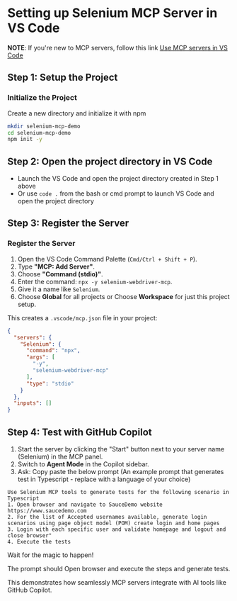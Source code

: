 # Setting up Selenium MCP Server in VS Code

**NOTE**: If you're new to MCP servers, follow this link [Use MCP servers in VS Code](https://code.visualstudio.com/docs/copilot/chat/mcp-servers)

## Step 1: Setup the Project

### Initialize the Project

Create a new directory and initialize it with npm

  ```bash
  mkdir selenium-mcp-demo
  cd selenium-mcp-demo
  npm init -y
  ```

## Step 2: Open the project directory in VS Code

- Launch the VS Code and open the project directory created in Step 1 above
- Or use `code .` from the bash or cmd prompt to launch VS Code and open the project directory

## Step 3: Register the Server

### Register the Server

1. Open the VS Code Command Palette (`Cmd/Ctrl + Shift + P`).
2. Type **"MCP: Add Server"**.
3. Choose **"Command (stdio)"**.
4. Enter the command: `npx -y selenium-webdriver-mcp`.
5. Give it a name like `Selenium`.
6. Choose **Global** for all projects or Choose **Workspace** for just this project setup.

This creates a `.vscode/mcp.json` file in your project:

```json
{
  "servers": {
    "Selenium": {
      "command": "npx",
      "args": [
        "-y",
        "selenium-webdriver-mcp"
      ],
      "type": "stdio"
    }
  },
  "inputs": []
}

```

## Step 4: Test with GitHub Copilot

1. Start the server by clicking the "Start" button next to your server name (Selenium) in the MCP panel.
2. Switch to **Agent Mode** in the Copilot sidebar.
3. Ask: Copy paste the below prompt (An example prompt that generates test in Typescript - replace with a language of your choice)

```text
Use Selenium MCP tools to generate tests for the following scenario in Typescript
1. Open browser and navigate to SauceDemo website https://www.saucedemo.com
2. For the list of Accepted usernames available, generate login scenarios using page object model (POM) create login and home pages
3. Login with each specific user and validate homepage and logout and close browser"
4. Execute the tests
```

Wait for the magic to happen!

The prompt should Open browser and execute the steps and generate tests.

This demonstrates how seamlessly MCP servers integrate with AI tools like GitHub Copilot.
